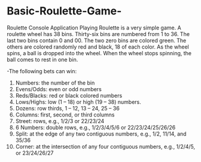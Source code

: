 # Basic-Roulette-Game-
Roulette Console Application 
Playing Roulette is a very simple game. A roulette wheel has 38 bins. Thirty-six bins are numbered from
1 to 36. The last two bins contain 0 and 00. The two zero bins are colored green. The others are colored
randomly red and black, 18 of each color. As the wheel spins, a ball is dropped into the wheel. When the
wheel stops spinning, the ball comes to rest in one bin. 


-The following bets can win:
1. Numbers: the number of the bin
2. Evens/Odds: even or odd numbers
3. Reds/Blacks: red or black colored numbers
4. Lows/Highs: low (1 – 18) or high (19 – 38) numbers.
5. Dozens: row thirds, 1 – 12, 13 – 24, 25 – 36
6. Columns: first, second, or third columns
7. Street: rows, e.g., 1/2/3 or 22/23/24
8. 6 Numbers: double rows, e.g., 1/2/3/4/5/6 or 22/23/24/25/26/26
9. Split: at the edge of any two contiguous numbers, e.g., 1/2, 11/14, and 35/36
10. Corner: at the intersection of any four contiguous numbers, e.g., 1/2/4/5, or 23/24/26/27
